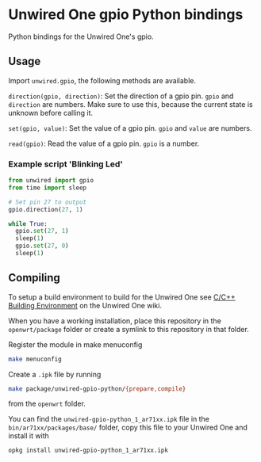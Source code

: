 # Unwired One gpio Python bindings

Python bindings for the Unwired One's gpio.

## Usage

Import `unwired.gpio`, the following methods are available.

`direction(gpio, direction)`: Set the direction of a gpio pin. `gpio` and `direction` are numbers. Make sure to use this, because the current state is unknown before calling it.

`set(gpio, value)`: Set the value of a gpio pin. `gpio` and `value` are numbers.

`read(gpio)`: Read the value of a gpio pin. `gpio` is a number.

### Example script 'Blinking Led'

```python
from unwired import gpio
from time import sleep

# Set pin 27 to output
gpio.direction(27, 1)

while True:
  gpio.set(27, 1)
  sleep(1)
  gpio.set(27, 0)
  sleep(1)
```

## Compiling

To setup a build environment to build for the Unwired One see [C/C++ Building Environment][2] on the Unwired One wiki.

When you have a working installation, place this repository in the `openwrt/package` folder or create a symlink to this repository in that folder.

Register the module in make menuconfig

```bash
make menuconfig
```

Create a `.ipk` file by running

```bash
make package/unwired-gpio-python/{prepare,compile}
```

from the `openwrt` folder.

You can find the `unwired-gpio-python_1_ar71xx.ipk` file in the `bin/ar71xx/packages/base/` folder, copy this file to your Unwired One and install it with

```bash
opkg install unwired-gpio-python_1_ar71xx.ipk
```


[2]: http://www.unwireddevices.com/wiki/index.php/C/C%2B%2B_Building_Environment
